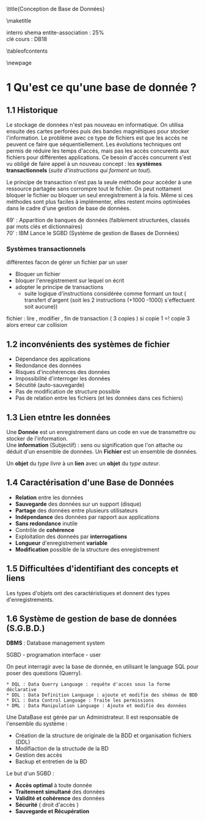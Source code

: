 \title{Conception de Base de Données}

\maketitle

interro shema entite-association : 25%      
clé cours  : DB18   

\tableofcontents

\newpage

# 1 Qu'est ce qu'une base de donnée ? 
## 1.1 Historique 

Le stockage de données n'est pas nouveau en informatique. On utilisa ensuite des cartes perforées puis des bandes magnétiques pour stocker l'information. Le problème avec ce type de fichiers est que les accès ne peuvent ce faire que séquentiellement. Les évolutions techniques ont permis de réduire les temps d'accès, mais pas les accès concurents aux fichiers pour différentes applications. Ce besoin d'accès concurrent s'est vu obligé de faire appel à un nouveau concept : les **systèmes transactionnels** (*suite d'instructions qui forment un tout*).

Le principe de transaction n'est pas la seule méthode pour accéder à une ressource partagée sans corrompre tout le fichier. On peut nottament bloquer le fichier ou bloquer un seul enregistrement à la fois. Même si ces méthodes sont plus faciles à implémenter, elles restent moins optimisées dans le cadre d'une gestion de base de données.

69' : Apparition de banques de données (faiblement structurées, classés par mots clés et dictionnaires)   
70' : IBM Lance le SGBD (Système de gestion de Bases de Données)

### Systèmes transactionnels
différentes facon de gérer un fichier par un user   

* Bloquer un fichier  
* bloquer l'enregistrement sur lequel on écrit   
* adopter le principe de transactions   
    * suite logique d'instructions considérée comme formant un tout ( transfert d'argent (soit les 2 instructions (+1000 -1000) s'effectuent soit aucune))  

fichier : lire , modifier , fin de transaction ( 3 copies ) si copie 1 =! copie 3 alors erreur car collision

## 1.2 inconvénients des systèmes de fichier 

* Dépendance des applications 
* Redondance des données
* Risques d'incohérences des données
* Impossibilité d'interroger les données 
* Sécutité (auto-sauvegarde)
* Pas de modification de structure possible
* Pas de relation entre les fichiers (et les données dans ces fichiers)

## 1.3 Lien etntre les données

Une **Donnée** est un enregistrement dans un code en vue de transmettre ou stocker de l'information.  
Une **information** (Subjectif) : sens ou signification que l'on attache ou déduit d'un ensemble de données.
Un **Fichier** est un ensemble de données.

Un **objet** du *type livre* à un **lien** avec un **objet** du *type auteur*.

## 1.4 Caractérisation d'une Base de Données

* **Relation** entre les données
* **Sauvegarde** des données sur un support (disque)
* **Partage** des données entre plusieurs utilisateurs
* **Indépendance** des données par rapport aux applications
* **Sans redondance** inutile
* Contrôle de **cohérence**
* Exploitation des donneés par **interrogations** 
* **Longueur** d'enregistrement **variable**
* **Modification** possible de la structure des enregistrement

## 1.5 Difficultées d'identifiant des concepts et liens 

Les types d'objets ont des caractéristiques et donnent des types d'enregistrements.

## 1.6 Système de gestion de base de données (S.G.B.D.)

**DBMS** : Database management system

SGBD - programation interface - user

On peut interragir avec la base de donnée, en utilisant le language SQL pour poser des questions (Querry). 
    
    * DQL : Data Querry Language : requête d'acces sous la forme déclarative
    * DDL : Data Definition Language : ajoute et modifie des shémas de BDD
    * DCL : Data Control Language : Traite les permissions 
    * DML : Data Manipulation Language : Ajoute et modifie des données

Une DataBase est gérée par un Administrateur. Il est responsable de l'ensemble du système : 

* Création de la structure de originale de la BDD et organisation fichiers (DDL)
* Modifiaction de la structude de la BD
* Gestion des accès
* Backup et entretien de la BD

Le but d'un SGBD : 

* **Accès optimal** à toute donnée
* **Traitement simultané** des données 
* **Validité et cohérence** des données
* **Sécurité** ( droit d'accès ) 
* **Sauvegarde et Récupération**




